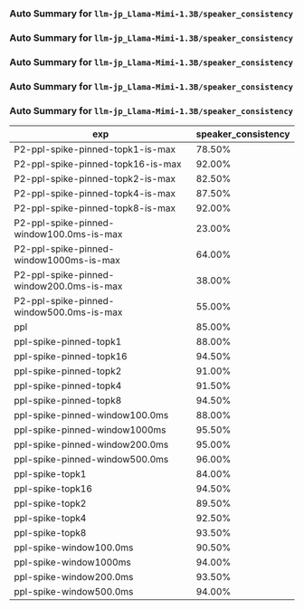### Auto Summary for `llm-jp_Llama-Mimi-1.3B/speaker_consistency`

### Auto Summary for `llm-jp_Llama-Mimi-1.3B/speaker_consistency`

### Auto Summary for `llm-jp_Llama-Mimi-1.3B/speaker_consistency`

### Auto Summary for `llm-jp_Llama-Mimi-1.3B/speaker_consistency`

### Auto Summary for `llm-jp_Llama-Mimi-1.3B/speaker_consistency`

<!-- AUTO-GEN: SPLIT TABLE -->
| exp | speaker_consistency |
| --- | --- |
| P2-ppl-spike-pinned-topk1-is-max | 78.50% |
| P2-ppl-spike-pinned-topk16-is-max | 92.00% |
| P2-ppl-spike-pinned-topk2-is-max | 82.50% |
| P2-ppl-spike-pinned-topk4-is-max | 87.50% |
| P2-ppl-spike-pinned-topk8-is-max | 92.00% |
| P2-ppl-spike-pinned-window100.0ms-is-max | 23.00% |
| P2-ppl-spike-pinned-window1000ms-is-max | 64.00% |
| P2-ppl-spike-pinned-window200.0ms-is-max | 38.00% |
| P2-ppl-spike-pinned-window500.0ms-is-max | 55.00% |
| ppl | 85.00% |
| ppl-spike-pinned-topk1 | 88.00% |
| ppl-spike-pinned-topk16 | 94.50% |
| ppl-spike-pinned-topk2 | 91.00% |
| ppl-spike-pinned-topk4 | 91.50% |
| ppl-spike-pinned-topk8 | 94.50% |
| ppl-spike-pinned-window100.0ms | 88.00% |
| ppl-spike-pinned-window1000ms | 95.50% |
| ppl-spike-pinned-window200.0ms | 95.00% |
| ppl-spike-pinned-window500.0ms | 96.00% |
| ppl-spike-topk1 | 84.00% |
| ppl-spike-topk16 | 94.50% |
| ppl-spike-topk2 | 89.50% |
| ppl-spike-topk4 | 92.50% |
| ppl-spike-topk8 | 93.50% |
| ppl-spike-window100.0ms | 90.50% |
| ppl-spike-window1000ms | 94.00% |
| ppl-spike-window200.0ms | 93.50% |
| ppl-spike-window500.0ms | 94.00% |
<!-- AUTO-GEN: SPLIT TABLE -->
